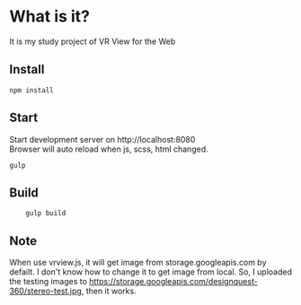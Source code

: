 # What is it?

It is my study project of VR View for the Web 

## Install
    npm install
    
## Start
Start development server on http://localhost:8080<br>
Browser will auto reload when js, scss, html changed.

    gulp

## Build
```
    gulp build
```
## Note
When use vrview.js, it will get image from storage.googleapis.com by defailt. I don't know how to change it to get image from local.
So, I uploaded the testing images to https://storage.googleapis.com/designquest-360/stereo-test.jpg, then it works.

